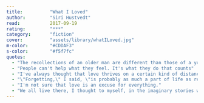 ```yaml
---
title:          "What I Loved"
author:         "Siri Hustvedt"
read:           2017-09-19
rating:         "***"
category:       "fiction"
cover:          "assets/library/whatILoved.jpg"
m-color:        "#CDDAF3"
s-color:        "#f5f7fc"
quotes:
  - "The recollections of an older man are different than those of a young man. What seemed vital at forty may lose its significance at seventy. We manufacture stories, after all, from the fleeting sensory material that bombards us at every instant, a fragmented series of pictures, conversations, doors, and the touch of things and people. We delete most of it to live with some semblance of order, and the reshuffling of memory goes on until we die."
  - "People can't help what they feel. It's what they do that counts"
  - "I've always thought that love thrives on a certain kind of distance, that it requires an awed separateness to continue. Without that necessary remove, the physical minutiae of the other person grows ugly in its magnification."
  - "\"Forgetting,\" I said, \"is probably as much a part of life as remembering. We're all amnesiacs.\""
  - "I'm not sure that love is an excuse for everything."
  - "We all live there, I thought to myself, in the imaginary stories we tell ourselves about our lives."
---
```

